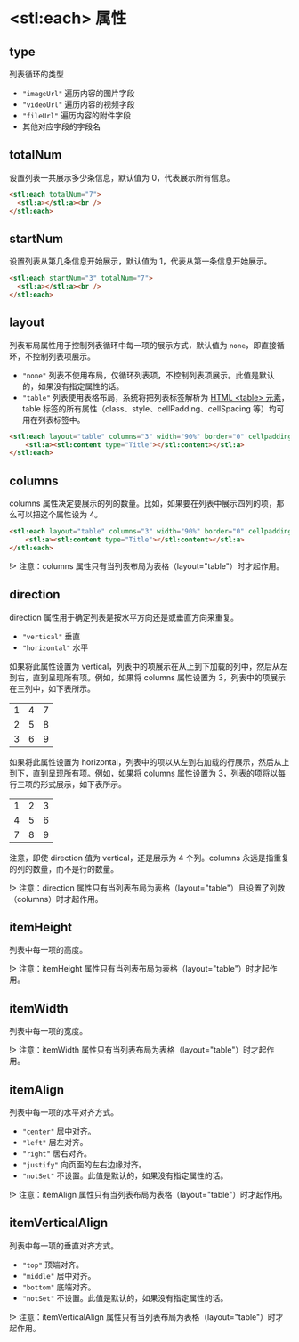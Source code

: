 # &lt;stl:each&gt; 属性

## type

列表循环的类型

- `"imageUrl"` 遍历内容的图片字段
- `"videoUrl"` 遍历内容的视频字段
- `"fileUrl"` 遍历内容的附件字段
- 其他对应字段的字段名

## totalNum

设置列表一共展示多少条信息，默认值为 0，代表展示所有信息。

```html
<stl:each totalNum="7">
  <stl:a></stl:a><br />
</stl:each>
```

## startNum

设置列表从第几条信息开始展示，默认值为 1，代表从第一条信息开始展示。

```html
<stl:each startNum="3" totalNum="7">
  <stl:a></stl:a><br />
</stl:each>
```

## layout

列表布局属性用于控制列表循环中每一项的展示方式，默认值为 `none`，即直接循环，不控制列表项展示。

- `"none"` 列表不使用布局，仅循环列表项，不控制列表项展示。此值是默认的，如果没有指定属性的话。
- `"table"` 列表使用表格布局，系统将把列表标签解析为 [HTML &lt;table&gt; 元素](/reference_html/table)，table 标签的所有属性（class、style、cellPadding、cellSpacing 等）均可用在列表标签中。

```html
<stl:each layout="table" columns="3" width="90%" border="0" cellpadding="2">
    <stl:a><stl:content type="Title"></stl:content></stl:a>
</stl:each>
```

## columns

columns 属性决定要展示的列的数量。比如，如果要在列表中展示四列的项，那么可以把这个属性设为 4。

```html
<stl:each layout="table" columns="3" width="90%" border="0" cellpadding="2">
    <stl:a><stl:content type="Title"></stl:content></stl:a>
</stl:each>
```

!> 注意：columns 属性只有当列表布局为表格（layout="table"）时才起作用。

## direction

direction 属性用于确定列表是按水平方向还是或垂直方向来重复。

- `"vertical"` 垂直
- `"horizontal"` 水平

如果将此属性设置为 vertical，列表中的项展示在从上到下加载的列中，然后从左到右，直到呈现所有项。例如，如果将 columns 属性设置为 3，列表中的项展示在三列中，如下表所示。

<table>
<tbody>
<tr>
<td>1</td>
<td>4</td>
<td>7</td>
</tr>
<tr>
<td>2</td>
<td>5</td>
<td>8</td>
</tr>
<tr>
<td>3</td>
<td>6</td>
<td>9</td>
</tr>
</tbody>
</table>

如果将此属性设置为 horizontal，列表中的项以从左到右加载的行展示，然后从上到下，直到呈现所有项。例如，如果将 columns 属性设置为 3，列表的项将以每行三项的形式展示，如下表所示。

<table>
<tbody>
<tr>
<td>1</td>
<td>2</td>
<td>3</td>
</tr>
<tr>
<td>4</td>
<td>5</td>
<td>6</td>
</tr>
<tr>
<td>7</td>
<td>8</td>
<td>9</td>
</tr>
</tbody>
</table>

注意，即使 direction 值为 vertical，还是展示为 4 个列。columns 永远是指重复的列的数量，而不是行的数量。

!> 注意：direction 属性只有当列表布局为表格（layout="table"）且设置了列数（columns）时才起作用。

## itemHeight

列表中每一项的高度。

!> 注意：itemHeight 属性只有当列表布局为表格（layout="table"）时才起作用。

## itemWidth

列表中每一项的宽度。

!> 注意：itemWidth 属性只有当列表布局为表格（layout="table"）时才起作用。

## itemAlign

列表中每一项的水平对齐方式。

- `"center"` 居中对齐。
- `"left"` 居左对齐。
- `"right"` 居右对齐。
- `"justify"` 向页面的左右边缘对齐。
- `"notSet"` 不设置。此值是默认的，如果没有指定属性的话。

!> 注意：itemAlign 属性只有当列表布局为表格（layout="table"）时才起作用。

## itemVerticalAlign

列表中每一项的垂直对齐方式。

- `"top"` 顶端对齐。
- `"middle"` 居中对齐。
- `"bottom"` 底端对齐。
- `"notSet"` 不设置。此值是默认的，如果没有指定属性的话。

!> 注意：itemVerticalAlign 属性只有当列表布局为表格（layout="table"）时才起作用。
